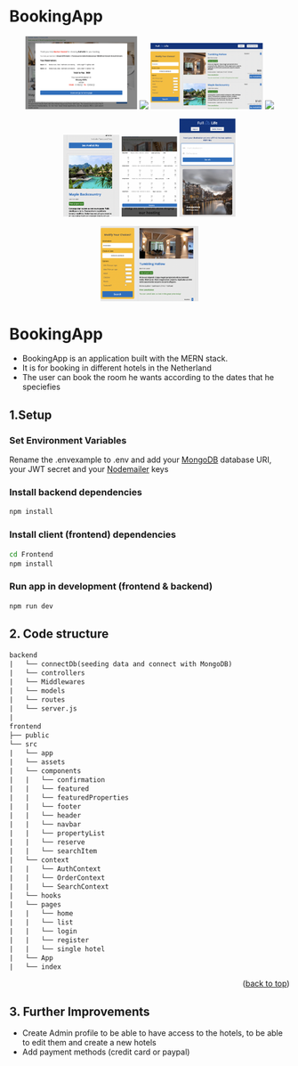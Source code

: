 # BookingApp

<div id="top"></div>

<p align="center">
  <img width="40%"  src="https://github.com/bachar78/Booking-App/blob/e299383ed7386f28135d9fc0acd9d477426fc98e/Frontend/src/assets/images/desc1.png">
  <img width="40%"  src="https://github.com/bachar78/Booking-App/blob/e299383ed7386f28135d9fc0acd9d477426fc98e/Frontend/src/assets/images/desc2.png">
  <img width="40%"  src="https://github.com/bachar78/Booking-App/blob/e299383ed7386f28135d9fc0acd9d477426fc98e/Frontend/src/assets/images/desc3.png">
  <img width="40%"  src="https://github.com/bachar78/Booking-App/blob/e299383ed7386f28135d9fc0acd9d477426fc98e/Frontend/src/assets/images/desc5.png">
</p>

<p align="center">
  <img width="20%" src="https://github.com/bachar78/Booking-App/blob/e299383ed7386f28135d9fc0acd9d477426fc98e/Frontend/src/assets/images/mob1.png">
  <img width="20%" src="https://github.com/bachar78/Booking-App/blob/e299383ed7386f28135d9fc0acd9d477426fc98e/Frontend/src/assets/images/mob2.png">
  <img width="20%"  src="https://github.com/bachar78/Booking-App/blob/e299383ed7386f28135d9fc0acd9d477426fc98e/Frontend/src/assets/images/mob3.png">
</p>
<p align="center">
  <img width="35%" src="https://github.com/bachar78/Booking-App/blob/e299383ed7386f28135d9fc0acd9d477426fc98e/Frontend/src/assets/images/tap1.png">
</p>

# BookingApp

- BookingApp is an application built with the MERN stack.
- It is for booking in different hotels in the Netherland
- The user can book the room he wants according to the dates that he speciefies

## 1.Setup

### Set Environment Variables

Rename the .envexample to .env and add your [MongoDB](https://www.mongodb.com/) database URI, your JWT secret and your [Nodemailer](https://nodemailer.com/about/) keys

### Install backend dependencies

```bash
npm install
```

### Install client (frontend) dependencies

```bash
cd Frontend
npm install
```

### Run app in development (frontend & backend)

```bash
npm run dev
```

## 2. Code structure

```
backend
|   └── connectDb(seeding data and connect with MongoDB)
|   └── controllers
|   └── Middlewares
|   └── models
|   └── routes
|   └── server.js
|    
frontend
├── public
└── src
|   └── app
|   └── assets
|   └── components
|   |   └── confirmation
|   |   └── featured
|   |   └── featuredProperties
|   |   └── footer
|   |   └── header
|   |   └── navbar
|   |   └── propertyList
|   |   └── reserve
|   |   └── searchItem
|   └── context
|   |   └── AuthContext
|   |   └── OrderContext
|   |   └── SearchContext
|   └── hooks
|   └── pages
|   |   └── home
|   |   └── list
|   |   └── login
|   |   └── register
|   |   └── single hotel
|   └── App
|   └── index
```

<p align="right">(<a href="#top">back to top</a>)</p>

## 3. Further Improvements

- Create Admin profile to be able to have access to the hotels, to be able to edit them and create a new hotels
- Add payment methods (credit card or paypal)
